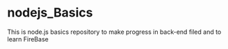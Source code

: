 # nodejs_Basics
This is node.js basics repository to make progress in back-end filed and to learn FireBase
